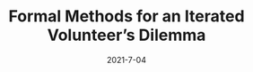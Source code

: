 ---
title: "Formal Methods for an Iterated Volunteer’s Dilemma"
collection: publications
permalink: /publication/brims_VD
date: 2021-7-04
venue: 'International Conference on Social Computing, Behavioral-Cultural Modeling and Prediction and Behavior Representation in Modeling and Simulation'
paperurl: 'https://link.springer.com/chapter/10.1007%2F978-3-030-80387-2_8'
link: 'files/Conference Papers/game_theory_2021_BRIMS.pdf'
code: https://github.com/jacobdineen/volunteergame_
citation: 'Dineen J., Haque A.S.M.AU., Bielskas M. (2021) Formal Methods for an Iterated Volunteer’s Dilemma. In: Thomson R., Hussain M.N., Dancy C., Pyke A. (eds) Social, Cultural, and Behavioral Modeling. SBP-BRiMS 2021. Lecture Notes in Computer Science, vol 12720. Springer, Cham. https://doi.org/10.1007/978-3-030-80387-2_8'
---